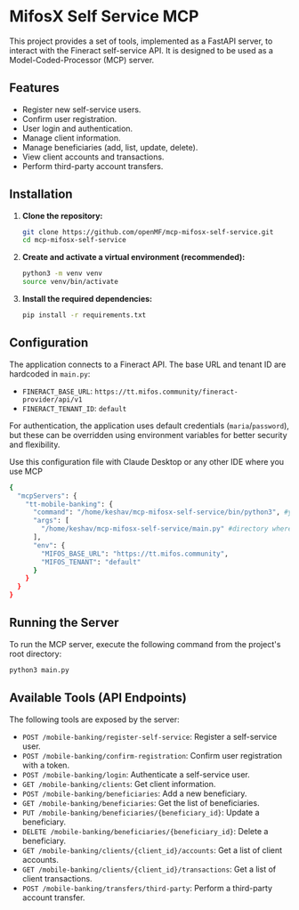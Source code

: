 # MifosX Self Service MCP

This project provides a set of tools, implemented as a FastAPI server, to interact with the Fineract self-service API. It is designed to be used as a Model-Coded-Processor (MCP) server.

## Features

*   Register new self-service users.
*   Confirm user registration.
*   User login and authentication.
*   Manage client information.
*   Manage beneficiaries (add, list, update, delete).
*   View client accounts and transactions.
*   Perform third-party account transfers.


## Installation

1.  **Clone the repository:**
    ```bash
    git clone https://github.com/openMF/mcp-mifosx-self-service.git
    cd mcp-mifosx-self-service
    ```

2.  **Create and activate a virtual environment (recommended):**
    ```bash
    python3 -m venv venv
    source venv/bin/activate
    ```

3.  **Install the required dependencies:**
    ```bash
    pip install -r requirements.txt
    ```

## Configuration

The application connects to a Fineract API. The base URL and tenant ID are hardcoded in `main.py`:

*   `FINERACT_BASE_URL`: `https://tt.mifos.community/fineract-provider/api/v1`
*   `FINERACT_TENANT_ID`: `default`

For authentication, the application uses default credentials (`maria`/`password`), but these can be overridden using environment variables for better security and flexibility.

Use this configuration file with Claude Desktop or any other IDE where you use MCP
```bash
{
  "mcpServers": {
    "tt-mobile-banking": {
      "command": "/home/keshav/mcp-mifosx-self-service/bin/python3", #your path
      "args": [
        "/home/keshav/mcp-mifosx-self-service/main.py" #directory where you have cloned
      ],
      "env": {
        "MIFOS_BASE_URL": "https://tt.mifos.community",
        "MIFOS_TENANT": "default"
      }
    }
  }
}
```

## Running the Server

To run the MCP server, execute the following command from the project's root directory:

```bash
python3 main.py
```

## Available Tools (API Endpoints)

The following tools are exposed by the server:

*   `POST /mobile-banking/register-self-service`: Register a self-service user.
*   `POST /mobile-banking/confirm-registration`: Confirm user registration with a token.
*   `POST /mobile-banking/login`: Authenticate a self-service user.
*   `GET /mobile-banking/clients`: Get client information.
*   `POST /mobile-banking/beneficiaries`: Add a new beneficiary.
*   `GET /mobile-banking/beneficiaries`: Get the list of beneficiaries.
*   `PUT /mobile-banking/beneficiaries/{beneficiary_id}`: Update a beneficiary.
*   `DELETE /mobile-banking/beneficiaries/{beneficiary_id}`: Delete a beneficiary.
*   `GET /mobile-banking/clients/{client_id}/accounts`: Get a list of client accounts.
*   `GET /mobile-banking/clients/{client_id}/transactions`: Get a list of client transactions.
*   `POST /mobile-banking/transfers/third-party`: Perform a third-party account transfer.

